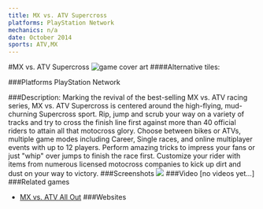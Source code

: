 ```yaml
---
title: MX vs. ATV Supercross
platforms: PlayStation Network
mechanics: n/a
date: October 2014
sports: ATV,MX
---
```

#MX vs. ATV Supercross
![game cover art](//images.igdb.com/igdb/image/upload/t_cover_big/a3alv08dizvlhwvy9a5c.jpg "Logo Title Text 1")
####Alternative tiles:

###Platforms
PlayStation Network

###Description:
Marking the revival of the best-selling MX vs. ATV racing series, MX vs. ATV Supercross is centered around the high-flying, mud-churning Supercross sport. Rip, jump and scrub your way on a variety of tracks and try to cross the finish line first against more than 40 official riders to attain all that motocross glory. Choose between bikes or ATVs, multiple game modes including Career, Single races, and online multiplayer events with up to 12 players. Perform amazing tricks to impress your fans or just "whip" over jumps to finish the race first. Customize your rider with items from numerous licensed motocross companies to kick up dirt and dust on your way to victory.
###Screenshots
<a target="_blank" rel="noopener noreferrer" href="//images.igdb.com/igdb/image/upload/t_cover_big/ongveykjfrjlsn7nkwxu.jpg"><img src="//images.igdb.com/igdb/image/upload/t_thumb/ongveykjfrjlsn7nkwxu.jpg"/></a>
###Video
[no videos yet...]
###Related games
* [MX vs. ATV All Out](/games/mx-vs-atv-all-out-67625/)
###Websites

